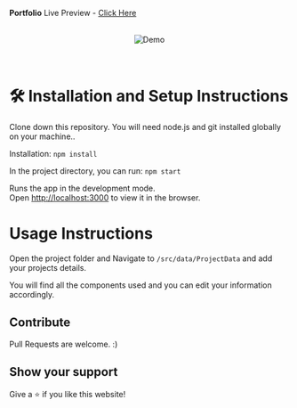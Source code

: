 **Portfolio**
Live Preview - [Click Here]()

<br/>
<div align="center">
  <img alt="Demo" src="https://user-images.githubusercontent.com/78302050/136701966-353be257-bbb7-4013-b1c8-63e45f9d1b60.png" />
</div>
<br/>
<br/>

# 🛠 Installation and Setup Instructions

Clone down this repository. You will need node.js and git installed globally on your machine..

Installation: `npm install`

In the project directory, you can run: `npm start`

Runs the app in the development mode.\
Open [http://localhost:3000](http://localhost:3000) to view it in the browser.

# Usage Instructions

Open the project folder and Navigate to `/src/data/ProjectData` and add your projects details.

You will find all the components used and you can edit your information accordingly.

## Contribute

Pull Requests are welcome. :)

## Show your support

Give a ⭐ if you like this website!
